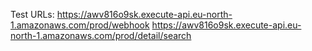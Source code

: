 Test URLs:
https://awv816o9sk.execute-api.eu-north-1.amazonaws.com/prod/webhook
https://awv816o9sk.execute-api.eu-north-1.amazonaws.com/prod/detail/search